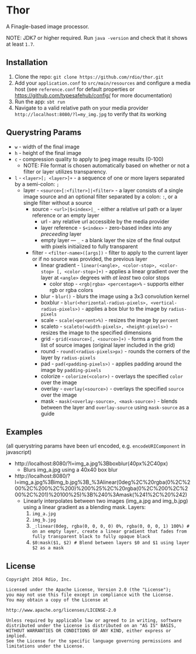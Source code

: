 Thor
====

A Finagle-based image processor.

NOTE: JDK7 or higher required. Run `java -version` and check that it shows at least `1.7`.

Installation
---

1. Clone the repo: `git clone https://github.com/rdio/thor.git`
2. Add your `application.conf` to `src/main/resources` and configure a media host (see `reference.conf` for default properties or https://github.com/typesafehub/config/ for more documentation)
3. Run the app: `sbt run`
4. Navigate to a valid relative path on your media provider `http://localhost:8080/?l=my_img.jpg` to verify that its working

Querystring Params
---

- `w` - width of the final image
- `h` - height of the final image
- `c` - compression quality to apply to jpeg image results (0-100)
  - NOTE: File format is chosen automatically based on whether or not a filter or layer utilizes transparency.
- `l` - `<layer>[; <layer>]+` - a sequence of one or more layers separated by a semi-colon: `;`
  - layer - `<source>[:<filter>]|<filter>` - a layer consists of a single image source and an optional filter separated by a colon: `:`, or a single filter without a source
    - source - `<url>|$<index>|_` - either a relative url path or a layer reference or an empty layer
      - url - any relative url accessible by the media provider
      - layer reference - `$<index>` - zero-based index into any _preceeding_ layer
      - empty layer — `_` - a blank layer the size of the final output with pixels initialized to fully transparent
    - filter - `<filter-name>([args])` - filter to apply to the current layer or if no source was provided, the previous layer
      - linear gradient - `linear(<angle>, <color-stop>, <color-stop> [, <color-stop>]+)` - applies a linear gradient over the layer at `<angle>` degrees with _at least_ two color stops
        - color stop - `<rgb|rgba> <percentage>%` - supports either rgb or rgba colors
      - blur - `blur()` - blurs the image using a 3x3 convolution kernel
      - boxblur - `blur(<horizontal-radius-pixels>, <vertical-radius-pixels>)` - applies a box blur to the image by `radius-pixels`
      - scale - `scale(<percent>%)` - resizes the image by `percent`
      - scaleto - `scaleto(<width-pixels>, <height-pixels>)` - resizes the image to the specified dimensions
      - grid - `grid(<source>[, <source>]+)` - forms a grid from the list of source images (original layer included in the grid)
      - round - `round(<radius-pixels>px)` - rounds the corners of the layer by `radius-pixels`
      - pad - `pad(<padding-pixels>)` - applies padding around the image by `padding-pixels`
      - colorize - `colorize(<color>)` - overlays the specified `color` over the image
      - overlay - `overlay(<source>)` - overlays the specified `source` over the image
      - mask - `mask(<overlay-source>, <mask-source>)` - blends between the layer and `overlay-source` using `mask-source` as a guide

Examples
---

(all querystring params have been url encoded, e.g. `encodeURIComponent` in javascript)

- http://localhost:8080/?l=img_a.jpg%3Bboxblur(40px%2C40px)
  - Blurs img_a.jpg using a 40x40 box blur
- http://localhost:8080/?l=img_a.jpg%3Bimg_b.jpg%3B_%3Alinear(0deg%2C%20rgba(0%2C%200%2C%200%2C%200)%200%25%2C%20rgba(0%2C%200%2C%200%2C%201)%20100%25)%3B%240%3Amask(%241%2C%20%242)
  - Linearly interpolates between two images (img_a.jpg and img_b.jpg) using a linear gradient as a blending mask. Layers:
    1. `img_a.jpg`
    2. `img_b.jpg`
    3. `_:linear(0deg, rgba(0, 0, 0, 0) 0%, rgba(0, 0, 0, 1) 100%) # on an empty layer, create a linear gradient that fades from fully transparent black to fully opaque black`
    4. `$0:mask($1, $2) # Blend between layers $0 and $1 using layer $2 as a mask`

License
---

    Copyright 2014 Rdio, Inc.

    Licensed under the Apache License, Version 2.0 (the "License");
    you may not use this file except in compliance with the License.
    You may obtain a copy of the License at

    http://www.apache.org/licenses/LICENSE-2.0

    Unless required by applicable law or agreed to in writing, software
    distributed under the License is distributed on an "AS IS" BASIS,
    WITHOUT WARRANTIES OR CONDITIONS OF ANY KIND, either express or implied.
    See the License for the specific language governing permissions and
    limitations under the License.